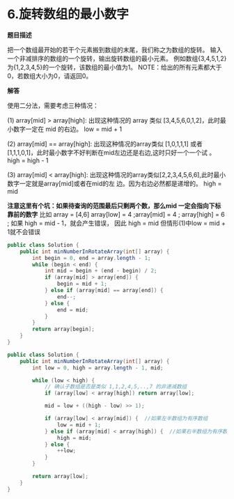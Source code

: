 # 6.旋转数组的最小数字

**题目描述**

把一个数组最开始的若干个元素搬到数组的末尾，我们称之为数组的旋转。 输入一个非减排序的数组的一个旋转，输出旋转数组的最小元素。 例如数组{3,4,5,1,2}为{1,2,3,4,5}的一个旋转，该数组的最小值为1。 NOTE：给出的所有元素都大于0，若数组大小为0，请返回0。

**解答**

使用二分法，需要考虑三种情况：

(1) array[mid] > array[high]:
出现这种情况的 array 类似 [3,4,5,6,0,1,2]，此时最小数字一定在 mid 的右边。
low = mid + 1

(2) array[mid] == array[high]:
出现这种情况的array类似 [1,0,1,1,1] 或者[1,1,1,0,1]，此时最小数字不好判断在mid左边还是右边,这时只好一个一个试 。
high = high - 1

(3) array[mid] < array[high]:
出现这种情况的array类似[2,2,3,4,5,6,6],此时最小数字一定就是array[mid]或者在mid的左
边。因为右边必然都是递增的。
high = mid

**注意这里有个坑：如果待查询的范围最后只剩两个数，那么mid 一定会指向下标靠前的数字**
比如 array = [4,6]
array[low] = 4 ;array[mid] = 4 ; array[high] = 6 ;
如果 high = mid - 1，就会产生错误， 因此 high = mid
但情形(1)中low = mid + 1就不会错误


```java
public class Solution {
    public int minNumberInRotateArray(int[] array) {
        int begin = 0, end = array.length - 1;
        while (begin < end) {
            int mid = begin + (end - begin) / 2;
            if (array[mid] > array[end]) {
                begin = mid + 1;
            } else if (array[mid] == array[end]) {
                end--;
            } else {
                end = mid;
            }
        }
        return array[begin];
    }
}
```

```java
public class Solution {
    public int minNumberInRotateArray(int[] array) {
        int low = 0, high = array.length - 1, mid;

        while (low < high) {
            // 确认子数组是否是类似 1,1,2,4,5,..,7 的非递减数组
            if (array[low] < array[high]) return array[low];

            mid = low + ((high - low) >> 1);

            if (array[low] < array[mid]) {  //如果左半数组为有序数组
                low = mid + 1;
            } else if (array[mid] < array[high]) {  //如果右半数组为有序数组
                high = mid;
            } else {
                ++low;
            }
        }

        return array[low];
    }
}
```